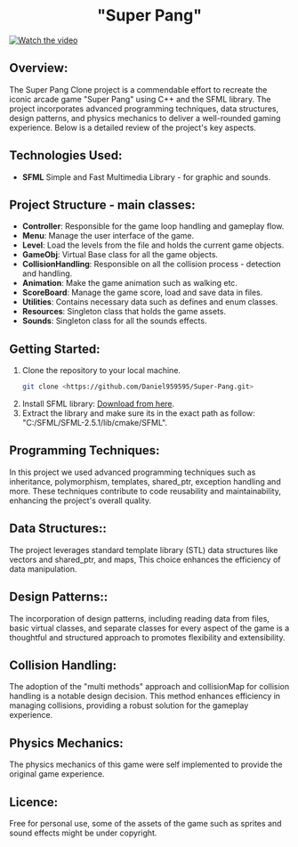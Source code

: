 ## <h1 align="center">"Super Pang"</h1>
[![Watch the video](https://img.youtube.com/vi/St8FbgU1i8o/maxresdefault.jpg)](https://www.youtube.com/watch?v=St8FbgU1i8o)


## Overview:
The Super Pang Clone project is a commendable effort to recreate the iconic arcade game "Super Pang" using C++ and the SFML library. The project incorporates advanced programming techniques, data structures, design patterns, and physics mechanics to deliver a well-rounded gaming experience. Below is a detailed review of the project's key aspects.

## Technologies Used:
- **SFML** Simple and Fast Multimedia Library - for graphic and sounds.

## Project Structure - main classes:
- **Controller**: Responsible for the game loop handling and gameplay flow.
- **Menu**: Manage the user interface of the game.  
- **Level**: Load the levels from the file and holds the current game objects.
- **GameObj**: Virtual Base class for all the game objects.
- **CollisionHandling**: Responsible on all the collision process - detection and handling.
- **Animation**: Make the game animation such as walking etc.
- **ScoreBoard**: Manage the game score, load and save data in files.
- **Utilities**: Contains necessary data such as defines and enum classes.
- **Resources**: Singleton class that holds the game assets.
- **Sounds**: Singleton class for all the sounds effects. 

## Getting Started:
1. Clone the repository to your local machine.
   ```bash
   git clone <https://github.com/Daniel959595/Super-Pang.git>
2. Install SFML library: <a href="https://www.sfml-dev.org/download.php">Download from here</a>.
3. Extract the library and make sure its in the exact path as follow: "C:/SFML/SFML-2.5.1/lib/cmake/SFML".

## Programming Techniques:
In this project we used advanced programming techniques such as inheritance, polymorphism, templates, shared_ptr, exception handling and more. These techniques contribute to code reusability and maintainability, enhancing the project's overall quality. 

## Data Structures::
The project leverages standard template library (STL) data structures like vectors and shared_ptr, and maps, This choice enhances the efficiency of data manipulation. 

## Design Patterns::
The incorporation of design patterns, including reading data from files, basic virtual classes, and separate classes for every aspect of the game is a thoughtful and structured approach to promotes flexibility and extensibility.

## Collision Handling:
The adoption of the "multi methods" approach and collisionMap for collision handling is a notable design decision. This method enhances efficiency in managing collisions, providing a robust solution for the gameplay experience.

## Physics Mechanics:
The physics mechanics of this game were self implemented to provide the original game experience. 

## Licence:
Free for personal use, some of the assets of the game such as sprites and sound effects might be under copyright.
